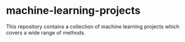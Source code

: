 # machine-learning-projects
This repository contains a collection of machine learning projects  which covers a wide range of methods.

